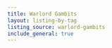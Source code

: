 ```yaml
---
title: Warlord Gambits
layout: listing-by-tag
listing_source: warlord-gambits
include_general: true
---
```

